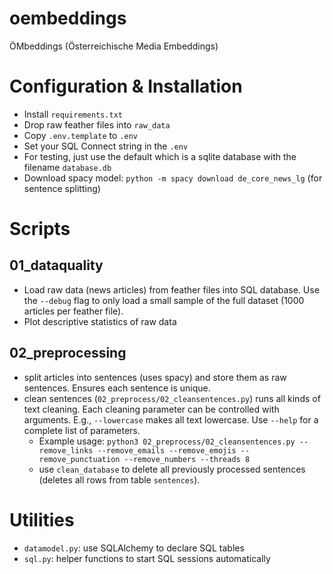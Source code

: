 # oembeddings

ÖMbeddings (Österreichische Media Embeddings)

# Configuration & Installation

- Install `requirements.txt`
- Drop raw feather files into `raw_data`
- Copy `.env.template` to `.env`
- Set your SQL Connect string in the `.env`
- For testing, just use the default which is a sqlite database with the filename `database.db`
- Download spacy model: `python -m spacy download de_core_news_lg` (for sentence splitting)


# Scripts

## 01_dataquality

- Load raw data (news articles) from feather files into SQL database. Use the `--debug` flag to only load a small sample of the full dataset (1000 articles per feather file).
- Plot descriptive statistics of raw data

## 02_preprocessing

- split articles into sentences (uses spacy) and store them as raw sentences. Ensures each sentence is unique.
- clean sentences (`02_preprocess/02_cleansentences.py`) runs all kinds of text cleaning. Each cleaning parameter can be controlled with arguments. E.g., `--lowercase` makes all text lowercase. Use `--help` for a complete list of parameters.
    - Example usage: `python3 02_preprocess/02_cleansentences.py --remove_links --remove_emails --remove_emojis --remove_punctuation --remove_numbers --threads 8`
    - use `clean_database` to delete all previously processed sentences (deletes all rows from table `sentences`).

# Utilities

- `datamodel.py`: use SQLAlchemy to declare SQL tables
- `sql.py`: helper functions to start SQL sessions automatically
